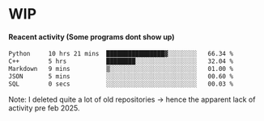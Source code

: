 # WIP

#### Reacent activity (Some programs dont show up)
<!--START_SECTION:waka-->

```txt
Python     10 hrs 21 mins  ████████████████▓░░░░░░░░   66.34 %
C++        5 hrs           ████████░░░░░░░░░░░░░░░░░   32.04 %
Markdown   9 mins          ▒░░░░░░░░░░░░░░░░░░░░░░░░   01.00 %
JSON       5 mins          ░░░░░░░░░░░░░░░░░░░░░░░░░   00.60 %
SQL        0 secs          ░░░░░░░░░░░░░░░░░░░░░░░░░   00.03 %
```

<!--END_SECTION:waka-->

Note: I deleted quite a lot of old repositories -> hence the apparent lack of activity pre feb 2025.
